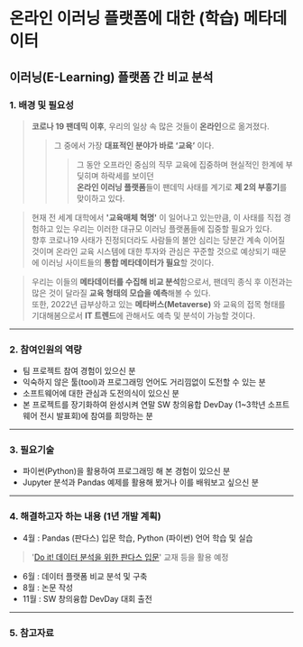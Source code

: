 # 온라인 이러닝 플랫폼에 대한 (학습) 메타데이터
## 이러닝(E-Learning) 플랫폼 간 비교 분석

### 1. 배경 및 필요성
> **코로나 19 팬데믹 이후**, 우리의 일상 속 많은 것들이 **온라인**으로 옮겨졌다.   
>>그 중에서 가장 **대표적인 분야가 바로 ‘교육’** 이다.   
>>>그 동안 오프라인 중심의 직무 교육에 집중하며 현실적인 한계에 부딪히며 하락세를 보이던   
**온라인 이러닝 플랫폼**들이 팬데믹 사태를 계기로 **제 2의 부흥기**를 맞이하고 있다.
   
>현재 전 세계 대학에서 **'교육매체 혁명'** 이 일어나고 있는만큼, 이 사태를 직접 경험하고 있는 우리는 이러한 대규모 이러닝 플랫폼들에 집중할 필요가 있다.   
향후 코로나19 사태가 진정되더라도 사람들의 불안 심리는 당분간 계속 이어질 것이며 온라인 교육 시스템에 대한 투자와 관심은 꾸준할 것으로 예상되기 때문에 이러닝 사이트들의 **통합 메타데이터가 필요**할 것이다.
   
>우리는 이들의 **메타데이터를 수집해 비교 분석**함으로서, 팬데믹 종식 후 이전과는 많은 것이 달라질 **교육 형태의 모습을 예측**해볼 수 있다.   
또한, 2022년 급부상하고 있는 **메타버스(Metaverse)** 와 교육의 접목 형태를 기대해봄으로서 **IT 트렌드**에 관해서도 예측 및 분석이 가능할 것이다.   
***
### 2. 참여인원의 역량
- 팀 프로젝트 참여 경험이 있으신 분
- 익숙하지 않은 툴(tool)과 프로그래밍 언어도 거리낌없이 도전할 수 있는 분
- 소프트웨어에 대한 관심과 도전의식이 있으신 분
- 본 프로젝트를 장기화하여 완성시켜 연말 SW 창의융합 DevDay (1~3학년 소프트웨어 전시 발표회)에 참여를 희망하는 분
***
### 3. 필요기술
- 파이썬(Python)을 활용하여 프로그래밍 해 본 경험이 있으신 분
- Jupyter 분석과 Pandas 예제를 활용해 봤거나 이를 배워보고 싶으신 분
***
### 4. 해결하고자 하는 내용 (1년 개발 계획)
- 4월 : Pandas (판다스) 입문 학습, Python (파이썬) 언어 학습 및 실습
> '[Do it! 데이터 분석을 위한 판다스 입문](https://book.naver.com/bookdb/book_detail.nhn?bid=14038455)' 교재 등을 활용 예정 
- 6월 : 데이터 플랫폼 비교 분석 및 구축
- 8월 : 논문 작성
- 11월 : SW 창의융합 DevDay 대회 출전
***
### 5. 참고자료

